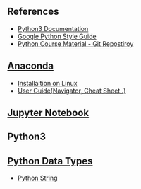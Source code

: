 ## References
<ul>
  <li><a href="https://docs.python.org/3/">Python3 Documentation</a></li>
    
  <li><a href="https://google.github.io/styleguide/pyguide.html">Google Python Style Guide</a></li>
  
  <li><a href="https://github.com/Pierian-Data/Complete-Python-3-Bootcamp">Python Course Material - Git Repostiroy</a></li>
</ul>


## [Anaconda](https://www.anaconda.com/products/individual)
<ul>
  <li><a href="https://docs.anaconda.com/anaconda/install/linux/">Installaition on Linux</a></li>
  
  <li><a href="https://docs.anaconda.com/anaconda/user-guide/">User Guide(Navigator, Cheat Sheet..)</a></li>
</ul>


## [Jupyter Notebook](https://jupyter-notebook.readthedocs.io/en/stable/notebook.html#)


## Python3

## [Python Data Types](https://www.geeksforgeeks.org/python-data-types/)
<ul>
  <li><a href="https://www.geeksforgeeks.org/python-strings/">Python String</a></li>
</ul>

